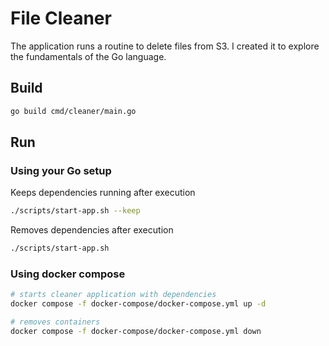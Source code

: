 # File Cleaner
The application runs a routine to delete files from S3. I created it to explore the fundamentals of the Go language.

## Build

```bash
go build cmd/cleaner/main.go
```

## Run

### Using your Go setup

Keeps dependencies running after execution
```bash
./scripts/start-app.sh --keep
```

Removes dependencies after execution
```bash
./scripts/start-app.sh
```

### Using docker compose

```bash
# starts cleaner application with dependencies
docker compose -f docker-compose/docker-compose.yml up -d
```

```bash
# removes containers
docker compose -f docker-compose/docker-compose.yml down
```
